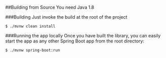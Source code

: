 ##Building from Source
You need Java 1.8 

###Building
Just invoke the build at the root of the project
```
$ ./mvnw clean install
```

###Running the app locally
Once you have built the library, you can easily start the app as any other Spring Boot app from the root directory:
```
$ ./mvnw spring-boot:run
```